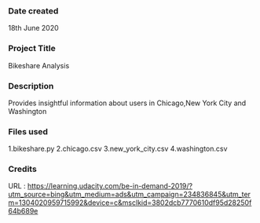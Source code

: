 ### Date created
18th June 2020

### Project Title
Bikeshare Analysis

### Description
Provides insightful information about users in Chicago,New York City and Washington

### Files used
1.bikeshare.py 
2.chicago.csv
3.new_york_city.csv
4.washington.csv
### Credits
URL : https://learning.udacity.com/be-in-demand-2019/?utm_source=bing&utm_medium=ads&utm_campaign=234836845&utm_term=1304020959715992&device=c&msclkid=3802dcb7770610df95d28250f64b689e
